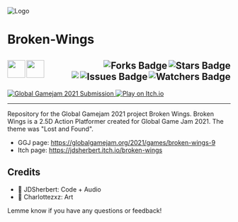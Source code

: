 ![Logo](https://user-images.githubusercontent.com/43964243/235801148-b3d08953-af27-4ca3-81b6-b552a2698279.png)

# Broken-Wings

<!-- Header Start -->
  <a href = "https://docs.unity.com/"><img align="left" height="40" img width="40" src="https://cdn.simpleicons.org/unity/white"></a> 
  <a href = "https://learn.microsoft.com/en-us/dotnet/csharp"><img align="left" height="40" img width="40" src="https://cdn.simpleicons.org/csharp"></a>
<img align="right" alt="Stars Badge" src="https://img.shields.io/github/stars/jdsherbert/Broken-Wings?label=%E2%AD%90"/>
<img align="right" alt="Forks Badge" src="https://img.shields.io/github/forks/jdsherbert/Broken-Wings?label=%F0%9F%8D%B4"/>
<img align="right" alt="Watchers Badge" src="https://img.shields.io/github/watchers/jdsherbert/Broken-Wings?label=%F0%9F%91%81%EF%B8%8F"/>
<img align="right" alt="Issues Badge" src="https://img.shields.io/github/issues/jdsherbert/Broken-Wings?label=%E2%9A%A0%EF%B8%8F"/>
<img align="right" src="https://hits.seeyoufarm.com/api/count/incr/badge.svg?url=https%3A%2F%2Fgithub.com%2FJDSherbert%2FBroken-Wings%2Fhit-counter%2FREADME&count_bg=%2379C83D&title_bg=%23555555&labelColor=0E1128&title=🔍&style=for-the-badge">
  <br></br>
  -----------------------------------------------------------------------
  
  <a href="https://globalgamejam.org/2021/games/broken-wings-9"> 
  <img align="top" alt="Global Gamejam 2021 Submission"  src="https://img.shields.io/badge/GGJ%202021%20Submission-purple.svg?style=for-the-badge&logo=GameDeveloper&logoColor=white&color=black&labelColor=purple"> </a>
  <a href="https://jdsherbert.itch.io/broken-wings"> 
  <img align="top" alt="Play on Itch.io"  src="https://img.shields.io/badge/Play%20on%20Itch.io-FF0B34.svg?style=for-the-badge&logo=Itch.io&logoColor=white&color=black&labelColor=FF0B34"> </a>
  
  
  -----------------------------------------------------------------------
Repository for the Global Gamejam 2021 project Broken Wings.
Broken Wings is a 2.5D Action Platformer created for Global Game Jam 2021.
The theme was "Lost and Found". 
 
 - GGJ page: https://globalgamejam.org/2021/games/broken-wings-9
 - Itch page: https://jdsherbert.itch.io/broken-wings

## Credits
 - 💠 JDSherbert: Code + Audio
 - 🎨 Charlottezxz: Art


Lemme know if you have any questions or feedback!

